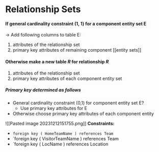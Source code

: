 # Relationship Sets
#### If general cardinality constraint (1, 1) for a component entity set E
→ Add following columns to table E:
1. attributes of the relationship set
2. primary key attributes of remaining component [[entity sets]]
#### Otherwise make a new table $R$ for relationship $R$
1. attributes of the relationship set
2. primary key attributes of each component entity set
##### Primary key determined as follows
* General cardinality constraint (0,1) for component entity set E?
	* Use primary key attributes for E
* Otherwise choose primary key attributes of each component entity

![[Pasted image 20231212151755.png]]
**Constraints:**
* `foreign key ( HomeTeamName ) references Team`
* `foreign key ( VisitorTeamName ) references Team
* `foreign key ( LocName ) references Location